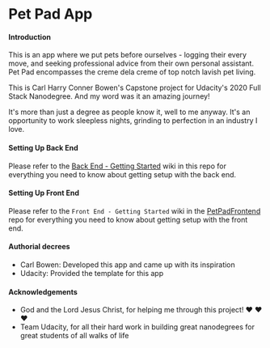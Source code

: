 # Pet Pad App

#### Introduction
This is an app where we put pets before ourselves - logging their every move, and seeking professional advice from their own personal assistant. Pet Pad encompasses the creme dela creme of top notch lavish pet living.

This is Carl Harry Conner Bowen's Capstone project for Udacity's 2020 Full Stack Nanodegree. And my word was it an amazing journey!

It's more than just a degree as people know it, well to me anyway. It's an opportunity to work sleepless nights, grinding to perfection in an industry I love.

#### Setting Up Back End
Please refer to the [Back End - Getting Started](Back_End_-_Getting_Started.md) wiki in this repo for everything you need to know about getting setup with the back end.

#### Setting Up Front End
Please refer to the `Front End - Getting Started` wiki in the [PetPadFrontend](https://github.com/MisterEmpyrean/PetPadFrontend) repo for everything you need to know about getting setup with the front end.

#### Authorial decrees
- Carl Bowen: Developed this app and came up with its inspiration
- Udacity: Provided the template for this app

#### Acknowledgements
- God and the Lord Jesus Christ, for helping me through this project! ❤️ ❤️ ❤️
- Team Udacity, for all their hard work in building great nanodegrees for great students of all walks of life
